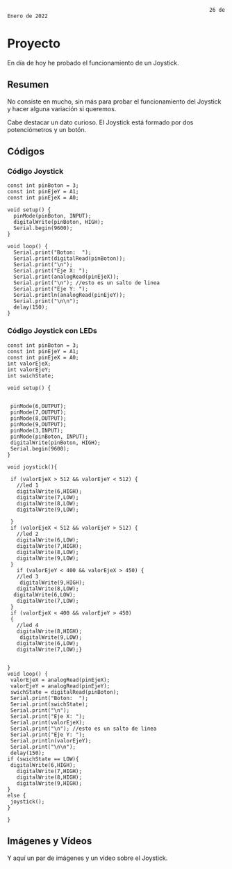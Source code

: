                                                                      26 de Enero de 2022

# Proyecto

En día de hoy he probado el funcionamiento de un Joystick.

## Resumen

No consiste en mucho, sin más para probar el funcionamiento del Joystick y hacer alguna variación si queremos.

Cabe destacar un dato curioso. El Joystick está formado por dos potenciómetros y un botón.

## Códigos

### Código Joystick

```
const int pinBoton = 3; 
const int pinEjeY = A1; 
const int pinEjeX = A0; 
 
void setup() {
  pinMode(pinBoton, INPUT);
  digitalWrite(pinBoton, HIGH);
  Serial.begin(9600);
}
 
void loop() {
  Serial.print("Boton:  ");
  Serial.print(digitalRead(pinBoton));
  Serial.print("\n");
  Serial.print("Eje X: ");
  Serial.print(analogRead(pinEjeX));
  Serial.print("\n"); //esto es un salto de linea
  Serial.print("Eje Y: ");
  Serial.println(analogRead(pinEjeY));
  Serial.print("\n\n");
  delay(150);
}

```


### Código Joystick con LEDs

```
const int pinBoton = 3; 
const int pinEjeY = A1; 
const int pinEjeX = A0; 
int valorEjeX;
int valorEjeY;
int swichState;

void setup() {
 

 pinMode(6,OUTPUT);
 pinMode(7,OUTPUT);
 pinMode(8,OUTPUT);
 pinMode(9,OUTPUT);
 pinMode(3,INPUT);
 pinMode(pinBoton, INPUT);
 digitalWrite(pinBoton, HIGH);
 Serial.begin(9600);
}

void joystick(){
 
 if (valorEjeX > 512 && valorEjeY < 512) {
   //led 1
   digitalWrite(6,HIGH);
   digitalWrite(7,LOW);
   digitalWrite(8,LOW);
   digitalWrite(9,LOW);
  
 }
 if (valorEjeX < 512 && valorEjeY > 512) {
   //led 2
   digitalWrite(6,LOW);
   digitalWrite(7,HIGH);
   digitalWrite(8,LOW);
   digitalWrite(9,LOW);
 }
   if (valorEjeY < 400 && valorEjeX > 450) {
   //led 3
    digitalWrite(9,HIGH);
   digitalWrite(8,LOW);
  digitalWrite(6,LOW);
   digitalWrite(7,LOW);
 }
 if (valorEjeX < 400 && valorEjeY > 450)
 {
   //led 4
   digitalWrite(8,HIGH);
    digitalWrite(9,LOW);
   digitalWrite(6,LOW);
   digitalWrite(7,LOW);}


}
void loop() {
 valorEjeX = analogRead(pinEjeX);
 valorEjeY = analogRead(pinEjeY);
 swichState = digitalRead(pinBoton);
 Serial.print("Boton:  ");
 Serial.print(swichState);
 Serial.print("\n");
 Serial.print("Eje X: ");
 Serial.print(valorEjeX);
 Serial.print("\n"); //esto es un salto de linea
 Serial.print("Eje Y: ");
 Serial.println(valorEjeY);
 Serial.print("\n\n");
 delay(150);
if (swichState == LOW){
 digitalWrite(6,HIGH);
   digitalWrite(7,HIGH);
   digitalWrite(8,HIGH);
   digitalWrite(9,HIGH);
}
else {
 joystick();
}
 
}

```

## Imágenes y Vídeos

Y aquí un par de imágenes y un vídeo sobre el Joystick.
